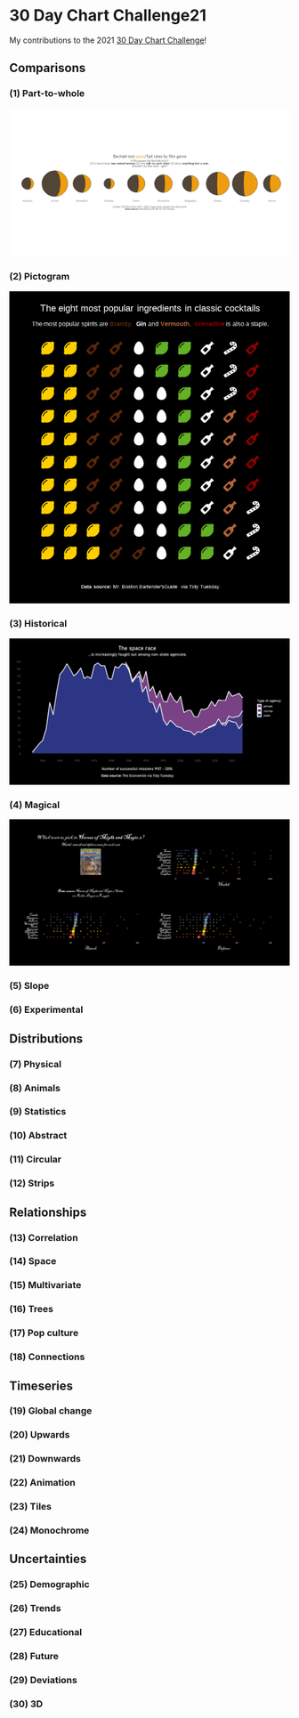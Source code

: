 # 30 Day Chart Challenge21

My contributions to the 2021 [30 Day Chart Challenge](https://twitter.com/30DayChartChall)!


## Comparisons

### (1) Part-to-whole

![Bechdel test](https://github.com/JuliaMuellerFr/30DayChartChallenge21/blob/main/plots/1_bechdel.png)


### (2) Pictogram

![Classic cocktail recipes](https://github.com/JuliaMuellerFr/30DayChartChallenge21/blob/main/plots/2_cocktails.png)


### (3) Historical

![The space race](https://github.com/JuliaMuellerFr/30DayChartChallenge21/blob/main/plots/3_space.png)


### (4) Magical

![Heroes of Might and Magic 3 units](https://github.com/JuliaMuellerFr/30DayChartChallenge21/blob/main/plots/4_heroes.png)


### (5) Slope

### (6) Experimental


## Distributions

### (7) Physical

### (8) Animals

### (9) Statistics

### (10) Abstract

### (11) Circular

### (12) Strips


## Relationships

### (13) Correlation

### (14) Space

### (15) Multivariate

### (16) Trees

### (17) Pop culture

### (18) Connections


## Timeseries

### (19) Global change

### (20) Upwards

### (21) Downwards

### (22) Animation

### (23) Tiles

### (24) Monochrome


## Uncertainties

### (25) Demographic

### (26) Trends

### (27) Educational

### (28) Future

### (29) Deviations

### (30) 3D

